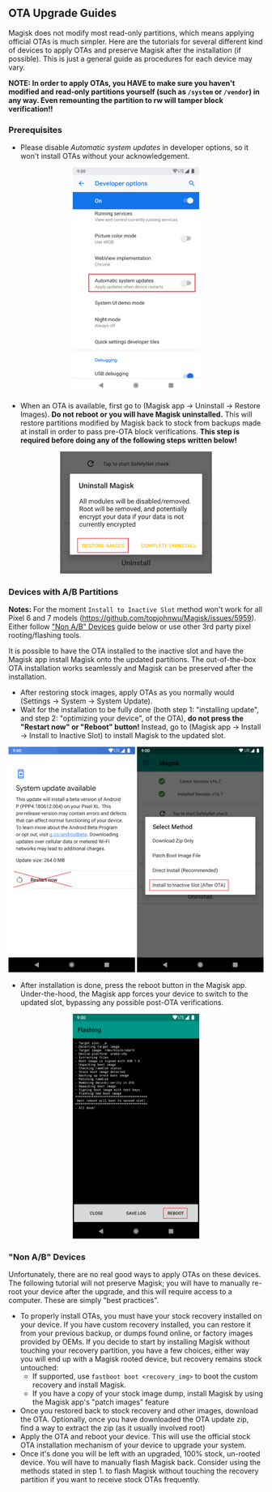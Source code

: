 ## OTA Upgrade Guides
Magisk does not modify most read-only partitions, which means applying official OTAs is much simpler. Here are the tutorials for several different kind of devices to apply OTAs and preserve Magisk after the installation (if possible). This is just a general guide as procedures for each device may vary.

**NOTE: In order to apply OTAs, you HAVE to make sure you haven't modified and read-only partitions yourself (such as `/system` or `/vendor`) in any way. Even remounting the partition to rw will tamper block verification!!**

### Prerequisites
- Please disable *Automatic system updates* in developer options, so it won't install OTAs without your acknowledgement.

<p align="center"><img src="images/disable_auto_ota.png" width="250"/></p>

- When an OTA is available, first go to (Magisk app → Uninstall → Restore Images). **Do not reboot or you will have Magisk uninstalled.** This will restore partitions modified by Magisk back to stock from backups made at install in order to pass pre-OTA block verifications. **This step is required before doing any of the following steps written below!**

<p align="center"><img src="images/restore_img.png" width="300"/></p>

### Devices with A/B Partitions

**Notes:** For the moment `Install to Inactive Slot` method won't work for all Pixel 6 and 7 models (https://github.com/topjohnwu/Magisk/issues/5959). Either follow ["Non A/B" Devices](#non-ab-devices) guide below or use other 3rd party pixel rooting/flashing tools.


It is possible to have the OTA installed to the inactive slot and have the Magisk app install Magisk onto the updated partitions. The out-of-the-box OTA installation works seamlessly and Magisk can be preserved after the installation.

- After restoring stock images, apply OTAs as you normally would (Settings → System → System Update).
- Wait for the installation to be fully done (both step 1: "installing update", and step 2: "optimizing your device", of the OTA), **do not press the "Restart now" or "Reboot" button!** Instead, go to (Magisk app → Install → Install to Inactive Slot) to install Magisk to the updated slot.

<p align="center"><img src="images/ota_done.png" width="250"/> <img src="images/install_inactive_slot.png" width="250"/></p>

- After installation is done, press the reboot button in the Magisk app. Under-the-hood, the Magisk app forces your device to switch to the updated slot, bypassing any possible post-OTA verifications.

<p align="center"><img src="images/manager_reboot.png" width="250"/></p>

### "Non A/B" Devices
Unfortunately, there are no real good ways to apply OTAs on these devices. The following tutorial will not preserve Magisk; you will have to manually re-root your device after the upgrade, and this will require access to a computer. These are simply "best practices".

- To properly install OTAs, you must have your stock recovery installed on your device. If you have custom recovery installed, you can restore it from your previous backup, or dumps found online, or factory images provided by OEMs.
If you decide to start by installing Magisk without touching your recovery partition, you have a few choices, either way you will end up with a Magisk rooted device, but recovery remains stock untouched:
    - If supported, use `fastboot boot <recovery_img>` to boot the custom recovery and install Magisk.
    - If you have a copy of your stock image dump, install Magisk by using the Magisk app's "patch images" feature
- Once you restored back to stock recovery and other images, download the OTA. Optionally, once you have downloaded the OTA update zip, find a way to extract the zip (as it usually involved root)
- Apply the OTA and reboot your device. This will use the official stock OTA installation mechanism of your device to upgrade your system.
- Once it's done you will be left with an upgraded, 100% stock, un-rooted device. You will have to manually flash Magisk back. Consider using the methods stated in step 1. to flash Magisk without touching the recovery partition if you want to receive stock OTAs frequently.
